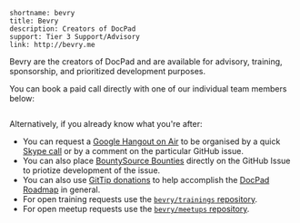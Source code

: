 ```
shortname: bevry
title: Bevry
description: Creators of DocPad
support: Tier 3 Support/Advisory
link: http://bevry.me
```

Bevry are the creators of DocPad and are available for advisory, training, sponsorship, and prioritized development purposes.

You can book a paid call directly with one of our individual team members below:

<iframe class="clarity-widget" data-c-id="13025" data-c-display-rate="hourly" data-c-width="" frameborder="0" style="border: 0; height: 0"></iframe>
<script async src="https://clarity.fm/assets/widget_loader.js"></script>

Alternatively, if you already know what you're after:

- You can request a [Google Hangout on Air](http://www.google.com/+/learnmore/hangouts/onair.html) to be organised by a quick [Skype call](skype:balupton?add) or by a comment on the particular GitHub issue.
- You can also place [BountySource Bounties](https://www.bountysource.com/faq#bounties) directly on the GitHub Issue to priotize development of the issue.
- You can also use [GitTip donations](https://www.gittip.com/docpad/) to help accomplish the [DocPad Roadmap](/docpad/roadmap) in general.
- For open training requests use the [`bevry/trainings` repository](http://github.com/bevry/trainings).
- For open meetup requests use the [`bevry/meetups` repository](http://github.com/bevry/meetups).
